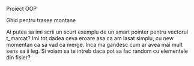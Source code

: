 Proiect OOP

Ghid pentru trasee montane

Ai putea sa imi scrii un scurt exemplu de un smart pointer pentru vectorul t_marcat? Imi tot dadea ceva eroare asa ca am lasat simplu, cu new momentan ca sa vad ca merge.
Inca ma gandesc cum ar avea mai mult sens sa ii leg. Si voiam sa te intreb daca pot sa fac random cu elementele din fisier?
